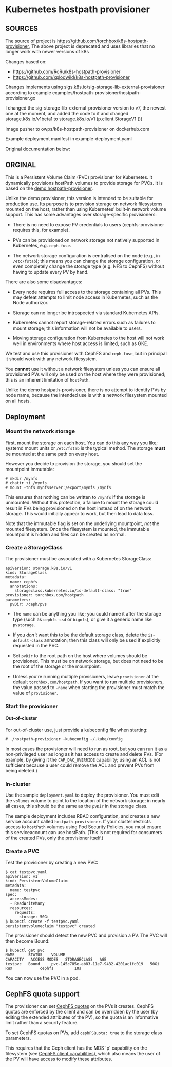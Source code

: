 Kubernetes hostpath provisioner
===============================

SOURCES
----------

The source of project is https://github.com/torchbox/k8s-hostpath-provisioner, The above project is deprecated and uses libraries that no longer work with newer versions of k8s

Changes based on:
* https://github.com/RoRu/k8s-hostpath-provisioner
* https://github.com/xplodwild/k8s-hostpath-provisioner

Changes implements using sigs.k8s.io/sig-storage-lib-external-provisioner according to example examples/hostpath-provisioner/hostpath-provisioner.go

I changed the sig-storage-lib-external-provisioner version to v7, the newest one at the moment, and added the code to it and changed storage.k8s.io/v1beta1 to storage.k8s.io/v1 (p.client.StorageV1 ()) 

Image pusher to owps/k8s-hostpath-provisioner on dockerhub.com

Example deployment manifest in example-deployment.yaml

Original documentation below:

ORGINAL
----------

This is a Persistent Volume Claim (PVC) provisioner for Kubernetes.  It
dynamically provisions hostPath volumes to provide storage for PVCs.  It is
based on the
[demo hostpath-provisioner](https://github.com/kubernetes-incubator/external-storage/tree/master/docs/demo/hostpath-provisioner).

Unlike the demo provisioner, this version is intended to be suitable for
production use.  Its purpose is to provision storage on network filesystems
mounted on the host, rather than using Kubernetes' built-in network volume
support.   This has some advantages over storage-specific provisioners:

* There is no need to expose PV credentials to users (cephfs-provisioner
  requires this, for example).

* PVs can be provisioned on network storage not natively supported in
  Kubernetes, e.g. `ceph-fuse`.

* The network storage configuration is centralised on the node (e.g., in
  `/etc/fstab`); this means you can change the storage configuration, or even
  completely change the storage type (e.g. NFS to CephFS) without having to
  update every PV by hand.

There are also some disadvantages:

* Every node requires full access to the storage containing all PVs.  This may
  defeat attempts to limit node access in Kubernetes, such as the Node
  authorizor.

* Storage can no longer be introspected via standard Kubernetes APIs.

* Kubernetes cannot report storage-related errors such as failures to mount
  storage; this information will not be available to users.

* Moving storage configuration from Kubernetes to the host will not work well
  in environments where host access is limited, such as GKE.

We test and use this provisioner with CephFS and `ceph-fuse`, but in principal
it should work with any network filesystem.

You **cannot** use it without a network filesystem unless you can ensure all
provisioned PVs will only be used on the host where they were provisioned; this
is an inherent limitation of `hostPath`.

Unlike the demo hostpath-provisioner, there is no attempt to identify PVs by
node name, because the intended use is with a network filesystem mounted on all
hosts.

Deployment
----------

### Mount the network storage

First, mount the storage on each host.  You can do this any way you like;
systemd mount units or `/etc/fstab` is the typical method.  The storage
**must** be mounted at the same path on every host.

However you decide to provision the storage, you should set the mountpoint
immutable:

```
# mkdir /mynfs
# chattr +i /mynfs
# mount -tnfs mynfsserver:/export/mynfs /mynfs
```

This ensures that nothing can be written to `/mynfs` if the storage is
unmounted.  Without this protection, a failure to mount the storage could
result in PVs being provisioned on the host instead of on the network storage.
This would initially appear to work, but then lead to data loss.

Note that the immutable flag is set on the underlying mountpoint, *not* the
mounted filesystem.  Once the filesystem is mounted, the immutable mountpoint
is hidden and files can be created as normal.

### Create a StorageClass

The provisioner must be associated with a Kubernetes StorageClass:

```
apiVersion: storage.k8s.io/v1
kind: StorageClass
metadata:
  name: cephfs
  annotations:
    storageclass.kubernetes.io/is-default-class: "true"
provisioner: torchbox.com/hostpath
parameters:
  pvDir: /ceph/pvs
```

* The `name` can be anything you like; you could name it after the storage type
  (such as `cephfs-ssd` or `bignfs`), or give it a generic name like
  `pvstorage`.

* If you *don't* want this to be the default storage class, delete the
  `is-default-class` annotation; then this class will only be used if
  explicitly requested in the PVC.

* Set `pvDir` to the root path on the host where volumes should be provisioned.
  This must be on network storage, but does not need to be the root of the
  storage or the mountpoint.

* Unless you're running multiple provisioners, leave `provisioner` at the
  default `torchbox.com/hostpath`.  If you want to run multiple provisioners,
  the value passed to `-name` when starting the provisioner must match the
  value of `provisioner`.

### Start the provisioner

#### Out-of-cluster

For out-of-cluster use, just provide a kubeconfig file when starting:

```
# ./hostpath-provisioner -kubeconfig ~/.kube/config
```

In most cases the provisioner will need to run as root, but you can run it as a
non-privileged user as long as it has access to create and delete PVs.  (For
example, by giving it the `CAP_DAC_OVERRIDE` capability; using an ACL is not
sufficient because a user could remove the ACL and prevent PVs from being
deleted.)

### In-cluster

Use the sample `deployment.yaml` to deploy the provisioner.  You must edit the
`volumes` volume to point to the location of the network storage; in nearly all
cases, this should be the same as the `pvDir` in the storage class.

The sample deployment includes RBAC configuration, and creates a new service
account called `hostpath-provisioner`.  If your cluster restricts access to
`hostPath` volumes using Pod Security Policies, you must ensure this
serviceaccount can use hostPath.  (This is not required for consumers of the
created PVs, only the provisioner itself.)

### Create a PVC

Test the provisioner by creating a new PVC:

```
$ cat testpvc.yaml
apiVersion: v1
kind: PersistentVolumeClaim
metadata:
  name: testpvc
spec:
  accessModes:
  - ReadWriteMany
  resources:
    requests:
      storage: 50Gi
$ kubectl create -f testpvc.yaml
persistentvolumeclaim "testpvc" created
```

The provisioner should detect the new PVC and provision a PV.  The PVC will then become Bound:

```
$ kubectl get pvc
NAME      STATUS    VOLUME                                     CAPACITY   ACCESS MODES   STORAGECLASS   AGE
testpvc   Bound     pvc-145c785e-ab83-11e7-9432-4201ac1fd019   50Gi       RWX            cephfs         10s
```

You can now use the PVC in a pod.

CephFS quota support
--------------------

The provisioner can set
[CephFS quotas](http://docs.ceph.com/docs/master/cephfs/quota/) on the PVs it
creates.  CephFS quotas are enforced by the client and can be overridden by the
user (by editing the extended attributes of the PV), so the quota is an
informative limit rather than a security feature.

To set CephFS quotas on PVs, add `cephFSQuota: true` to the storage class
parameters.

This requires that the Ceph client has the MDS 'p' capability on the filesystem
(see [CephFS client capabilities](http://docs.ceph.com/docs/master/cephfs/client-auth/)),
which also means the user of the PV will have access to modify these
attributes.
